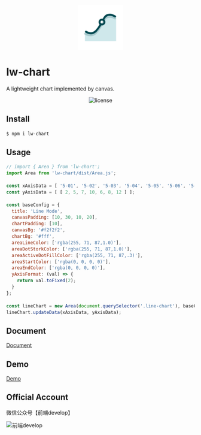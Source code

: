 <center>
  <img alt="lw-chart" src="./docs/.vuepress/public/imgs/lw-chart.png" width="120px">
</center>

# lw-chart

A lightweight chart implemented by canvas.

<center>

![license](https://img.shields.io/github/license/ad-feiben/lw-chart.svg)

</center>

## Install

```bash
$ npm i lw-chart
```

## Usage

```js
// import { Area } from 'lw-chart';
import Area from 'lw-chart/dist/Area.js';

const xAxisData = [ '5-01', '5-02', '5-03', '5-04', '5-05', '5-06', '5-07' ];
const yAxisData = [ [ 2, 5, 7, 10, 6, 8, 12 ] ];

const baseConfig = {
  title: 'Line Mode',
  canvasPadding: [10, 30, 10, 20],
  chartPadding: [10],
  canvasBg: '#f2f2f2',
  chartBg: '#fff',
  areaLineColor: ['rgba(255, 71, 87,1.0)'],
  areaDotStorkColor: ['rgba(255, 71, 87,1.0)'],
  areaActiveDotFillColor: ['rgba(255, 71, 87,.3)'],
  areaStartColor: ['rgba(0, 0, 0, 0)'],
  areaEndColor: ['rgba(0, 0, 0, 0)'],
  yAxisFormat: (val) => {
    return val.toFixed(2);
  }
};

const lineChart = new Area(document.querySelector('.line-chart'), baseConfig);
lineChart.updateData(xAxisData, yAxisData);
```

## Document

[Document](https://ad-feiben.github.io/lw-chart/docs/.vuepress/dist/index.html)

## Demo

[Demo](https://ad-feiben.github.io/lw-chart/demo/index.html)

## Official Account

微信公众号【前端develop】

![前端develop](https://ad-feiben.github.io/imgs/qrcode.png)



